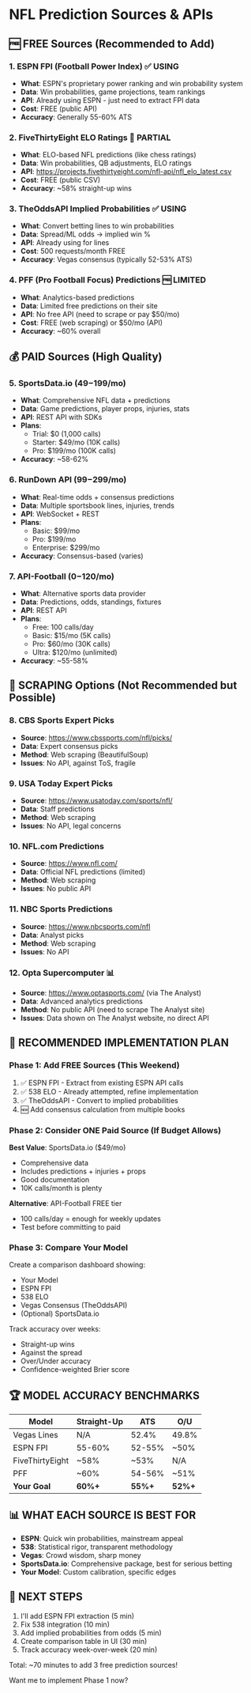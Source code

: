 # NFL Prediction Sources & APIs

## 🆓 FREE Sources (Recommended to Add)

### 1. ESPN FPI (Football Power Index) ✅ USING
- **What**: ESPN's proprietary power ranking and win probability system
- **Data**: Win probabilities, game projections, team rankings
- **API**: Already using ESPN - just need to extract FPI data
- **Cost**: FREE (public API)
- **Accuracy**: Generally 55-60% ATS

### 2. FiveThirtyEight ELO Ratings 🔄 PARTIAL
- **What**: ELO-based NFL predictions (like chess ratings)
- **Data**: Win probabilities, QB adjustments, ELO ratings
- **API**: https://projects.fivethirtyeight.com/nfl-api/nfl_elo_latest.csv
- **Cost**: FREE (public CSV)
- **Accuracy**: ~58% straight-up wins

### 3. TheOddsAPI Implied Probabilities ✅ USING
- **What**: Convert betting lines to win probabilities
- **Data**: Spread/ML odds → implied win %
- **API**: Already using for lines
- **Cost**: 500 requests/month FREE
- **Accuracy**: Vegas consensus (typically 52-53% ATS)

### 4. PFF (Pro Football Focus) Predictions 🆓 LIMITED
- **What**: Analytics-based predictions
- **Data**: Limited free predictions on their site
- **API**: No free API (need to scrape or pay $50/mo)
- **Cost**: FREE (web scraping) or $50/mo (API)
- **Accuracy**: ~60% overall

## 💰 PAID Sources (High Quality)

### 5. SportsData.io ($49-$199/mo)
- **What**: Comprehensive NFL data + predictions
- **Data**: Game predictions, player props, injuries, stats
- **API**: REST API with SDKs
- **Plans**:
  - Trial: $0 (1,000 calls)
  - Starter: $49/mo (10K calls)
  - Pro: $199/mo (100K calls)
- **Accuracy**: ~58-62%

### 6. RunDown API ($99-$299/mo)
- **What**: Real-time odds + consensus predictions
- **Data**: Multiple sportsbook lines, injuries, trends
- **API**: WebSocket + REST
- **Plans**:
  - Basic: $99/mo
  - Pro: $199/mo
  - Enterprise: $299/mo
- **Accuracy**: Consensus-based (varies)

### 7. API-Football ($0-$120/mo)
- **What**: Alternative sports data provider
- **Data**: Predictions, odds, standings, fixtures
- **API**: REST API
- **Plans**:
  - Free: 100 calls/day
  - Basic: $15/mo (5K calls)
  - Pro: $60/mo (30K calls)
  - Ultra: $120/mo (unlimited)
- **Accuracy**: ~55-58%

## 🔄 SCRAPING Options (Not Recommended but Possible)

### 8. CBS Sports Expert Picks
- **Source**: https://www.cbssports.com/nfl/picks/
- **Data**: Expert consensus picks
- **Method**: Web scraping (BeautifulSoup)
- **Issues**: No API, against ToS, fragile

### 9. USA Today Expert Picks
- **Source**: https://www.usatoday.com/sports/nfl/
- **Data**: Staff predictions
- **Method**: Web scraping
- **Issues**: No API, legal concerns

### 10. NFL.com Predictions
- **Source**: https://www.nfl.com/
- **Data**: Official NFL predictions (limited)
- **Method**: Web scraping
- **Issues**: No public API

### 11. NBC Sports Predictions
- **Source**: https://www.nbcsports.com/nfl
- **Data**: Analyst picks
- **Method**: Web scraping
- **Issues**: No API

### 12. Opta Supercomputer 📊
- **Source**: https://www.optasports.com/ (via The Analyst)
- **Data**: Advanced analytics predictions
- **Method**: No public API (need to scrape The Analyst site)
- **Issues**: Data shown on The Analyst website, no direct API

## 🎯 RECOMMENDED IMPLEMENTATION PLAN

### Phase 1: Add FREE Sources (This Weekend)
1. ✅ ESPN FPI - Extract from existing ESPN API calls
2. ✅ 538 ELO - Already attempted, refine implementation
3. ✅ TheOddsAPI - Convert to implied probabilities
4. 🆕 Add consensus calculation from multiple books

### Phase 2: Consider ONE Paid Source (If Budget Allows)
**Best Value**: SportsData.io ($49/mo)
- Comprehensive data
- Includes predictions + injuries + props
- Good documentation
- 10K calls/month is plenty

**Alternative**: API-Football FREE tier
- 100 calls/day = enough for weekly updates
- Test before committing to paid

### Phase 3: Compare Your Model
Create a comparison dashboard showing:
- Your Model
- ESPN FPI
- 538 ELO
- Vegas Consensus (TheOddsAPI)
- (Optional) SportsData.io

Track accuracy over weeks:
- Straight-up wins
- Against the spread
- Over/Under accuracy
- Confidence-weighted Brier score

## 🏆 MODEL ACCURACY BENCHMARKS

| Model | Straight-Up | ATS | O/U |
|-------|------------|-----|-----|
| Vegas Lines | N/A | 52.4% | 49.8% |
| ESPN FPI | 55-60% | 52-55% | ~50% |
| FiveThirtyEight | ~58% | ~53% | N/A |
| PFF | ~60% | 54-56% | ~51% |
| **Your Goal** | **60%+** | **55%+** | **52%+** |

## 📊 WHAT EACH SOURCE IS BEST FOR

- **ESPN**: Quick win probabilities, mainstream appeal
- **538**: Statistical rigor, transparent methodology
- **Vegas**: Crowd wisdom, sharp money
- **SportsData.io**: Comprehensive package, best for serious betting
- **Your Model**: Custom calibration, specific edges

## 🚀 NEXT STEPS

1. I'll add ESPN FPI extraction (5 min)
2. Fix 538 integration (10 min)
3. Add implied probabilities from odds (5 min)
4. Create comparison table in UI (30 min)
5. Track accuracy week-over-week (20 min)

Total: ~70 minutes to add 3 free prediction sources!

Want me to implement Phase 1 now?

